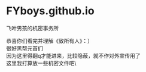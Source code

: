 # FYboys.github.io
飞叶男孩的机密事务所

恭喜你们看完并理解《致所有人》：）\
很好黑帮元首们\
因为这里得翻q才能进来，比较隐蔽，就不作对外宣传用了\
这里我打算放一些机密文件吧\
